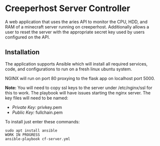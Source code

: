 # Creeperhost Server Controller

A web application that uses the aries API to monitor the CPU, HDD, and RAM of a minecraft server running on creeperhost. Additionally allows a user to reset the server with the appropriate secret key used by users configured on the API.


## Installation

The application supports Ansible which will install all required services, code, and configurations to run on a fresh linux ubuntu system.

NGINX will run on port 80 proxying to the flask app on localhost port 5000.

**Note:** You will need to copy ssl keys to the server under /etc/nginx/ssl for this to work. The playbook will have issues starting the nginx server. The key files will need to be named:
* *Private Key:* privkey.pem
* *Public Key:* fullchain.pem

To install just enter these commands:
```
sudo apt install ansible
WORK IN PROGRESS
ansible-playbook cf-server.yml
```
